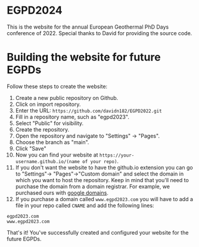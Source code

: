 # EGPD2024
This is the website for the annual European Geothermal PhD Days conference of 2022.
Special thanks to David for providing the source code.

# Building the website for future EGPDs

Follow these steps to create the website:

1. Create a new public repository on Github.
2. Click on import repository.
3. Enter the URL: `https://github.com/davidn182/EGPD2022.git`
4. Fill in a repository name, such as "egpd2023".
5. Select "Public" for visibility.
6. Create the repository.
7. Open the repository and navigate to "Settings" → "Pages".
8. Choose the branch as "main".
9. Click "Save"
10. Now you can find your website at `https://your-username.github.io/(name of your repo)`.
11. If you don't want the website to have the github.io extension you can go to "Settings"-> "Pages"->"Custom domain" and select the domain in which you want to host the repository.
Keep in mind that you'll need to purchase the domain from a domain registrar. For example, we purchased ours with [google domains](https://domains.google/).
12. If you purchase a domain called `www.egpd2023.com` you will have to add a file in your repo called `CNAME` and add the following lines:
```CNAME
egpd2023.com
www.egpd2023.com
```

That's it! You've successfully created and configured your website for the future EGPDs.
